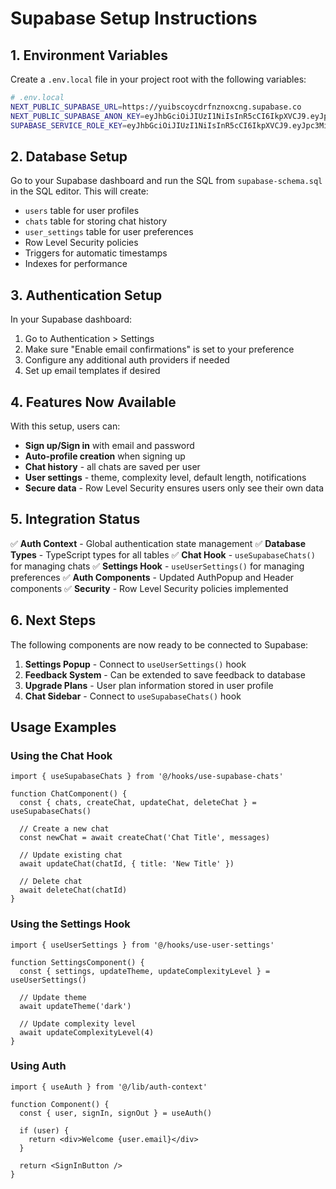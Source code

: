 # Supabase Setup Instructions

## 1. Environment Variables

Create a `.env.local` file in your project root with the following variables:

```bash
# .env.local
NEXT_PUBLIC_SUPABASE_URL=https://yuibscoycdrfnznoxcng.supabase.co
NEXT_PUBLIC_SUPABASE_ANON_KEY=eyJhbGciOiJIUzI1NiIsInR5cCI6IkpXVCJ9.eyJpc3MiOiJzdXBhYmFzZSIsInJlZiI6Inl1aWJzY295Y2RyZm56bm94Y25nIiwicm9sZSI6ImFub24iLCJpYXQiOjE3NTE4MTAxMTAsImV4cCI6MjA2NzM4NjExMH0.g1X7PyzwWJdBxgaJEOjqB26Z-TdMsajndrzAD0x_BnM
SUPABASE_SERVICE_ROLE_KEY=eyJhbGciOiJIUzI1NiIsInR5cCI6IkpXVCJ9.eyJpc3MiOiJzdXBhYmFzZSIsInJlZiI6Inl1aWJzY295Y2RyZm56bm94Y25nIiwicm9sZSI6InNlcnZpY2Vfcm9sZSIsImlhdCI6MTc1MTgxMDExMCwiZXhwIjoyMDY3Mzg2MTEwfQ.nW00IULTodYxx8OaUBKN2KxDRTtzR2YOppAiRu8paVQ
```

## 2. Database Setup

Go to your Supabase dashboard and run the SQL from `supabase-schema.sql` in the SQL editor. This will create:

- `users` table for user profiles
- `chats` table for storing chat history
- `user_settings` table for user preferences
- Row Level Security policies
- Triggers for automatic timestamps
- Indexes for performance

## 3. Authentication Setup

In your Supabase dashboard:

1. Go to Authentication > Settings
2. Make sure "Enable email confirmations" is set to your preference
3. Configure any additional auth providers if needed
4. Set up email templates if desired

## 4. Features Now Available

With this setup, users can:

- **Sign up/Sign in** with email and password
- **Auto-profile creation** when signing up
- **Chat history** - all chats are saved per user
- **User settings** - theme, complexity level, default length, notifications
- **Secure data** - Row Level Security ensures users only see their own data

## 5. Integration Status

✅ **Auth Context** - Global authentication state management
✅ **Database Types** - TypeScript types for all tables
✅ **Chat Hook** - `useSupabaseChats()` for managing chats
✅ **Settings Hook** - `useUserSettings()` for managing preferences
✅ **Auth Components** - Updated AuthPopup and Header components
✅ **Security** - Row Level Security policies implemented

## 6. Next Steps

The following components are now ready to be connected to Supabase:

1. **Settings Popup** - Connect to `useUserSettings()` hook
2. **Feedback System** - Can be extended to save feedback to database
3. **Upgrade Plans** - User plan information stored in user profile
4. **Chat Sidebar** - Connect to `useSupabaseChats()` hook

## Usage Examples

### Using the Chat Hook
```tsx
import { useSupabaseChats } from '@/hooks/use-supabase-chats'

function ChatComponent() {
  const { chats, createChat, updateChat, deleteChat } = useSupabaseChats()
  
  // Create a new chat
  const newChat = await createChat('Chat Title', messages)
  
  // Update existing chat
  await updateChat(chatId, { title: 'New Title' })
  
  // Delete chat
  await deleteChat(chatId)
}
```

### Using the Settings Hook
```tsx
import { useUserSettings } from '@/hooks/use-user-settings'

function SettingsComponent() {
  const { settings, updateTheme, updateComplexityLevel } = useUserSettings()
  
  // Update theme
  await updateTheme('dark')
  
  // Update complexity level
  await updateComplexityLevel(4)
}
```

### Using Auth
```tsx
import { useAuth } from '@/lib/auth-context'

function Component() {
  const { user, signIn, signOut } = useAuth()
  
  if (user) {
    return <div>Welcome {user.email}</div>
  }
  
  return <SignInButton />
}
``` 